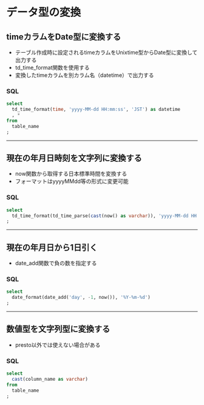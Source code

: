 # データ型の変換

## timeカラムをDate型に変換する

* テーブル作成時に設定されるtimeカラムをUnixtime型からDate型に変換して出力する
* td_time_format関数を使用する
* 変換したtimeカラムを別カラム名（datetime）で出力する

### SQL

```sql
select
  td_time_format(time, 'yyyy-MM-dd HH:mm:ss', 'JST') as datetime
  , *
from
  table_name
;
```

---

## 現在の年月日時刻を文字列に変換する

* now関数から取得する日本標準時間を変換する
* フォーマットはyyyyMMdd等の形式に変更可能

### SQL

```sql
select
  td_time_format(td_time_parse(cast(now() as varchar)), 'yyyy-MM-dd HH:mm:ss', 'JST')
;
```

---

## 現在の年月日から1日引く

* date_add関数で負の数を指定する

### SQL

```sql
select
  date_format(date_add('day', -1, now()), '%Y-%m-%d')
;
```

---

## 数値型を文字列型に変換する

* presto以外では使えない場合がある


### SQL

```sql
select
  cast(column_name as varchar)
from
  table_name
;
```
